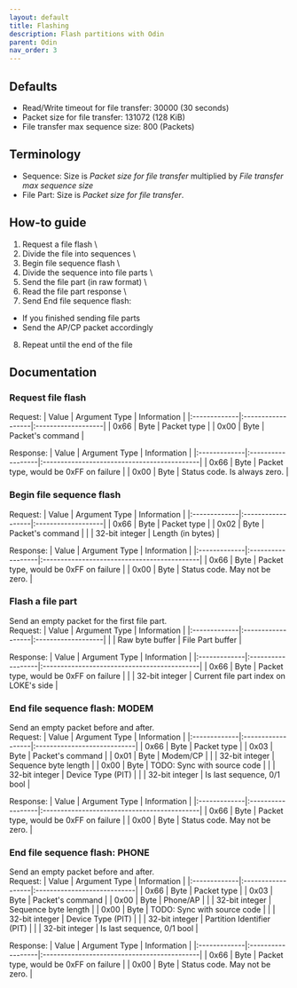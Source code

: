 ```yaml
---
layout: default
title: Flashing
description: Flash partitions with Odin
parent: Odin
nav_order: 3
---
```


## Defaults
* Read/Write timeout for file transfer: 30000 (30 seconds)
* Packet size for file transfer: 131072 (128 KiB)
* File transfer max sequence size: 800 (Packets)

## Terminology
* Sequence: Size is *Packet size for file transfer* multiplied by *File transfer max sequence size*
* File Part: Size is *Packet size for file transfer*.

## How-to guide
1) Request a file flash \
2) Divide the file into sequences \
3) Begin file sequence flash \
4) Divide the sequence into file parts \
5) Send the file part (in raw format) \
6) Read the file part response \
7) Send End file sequence flash:
* If you finished sending file parts
* Send the AP/CP packet accordingly

8) Repeat until the end of the file

## Documentation
### Request file flash
Request:
| Value        | Argument Type     | Information        |
|:-------------|:------------------|:-------------------|
| 0x66         | Byte              | Packet type        |
| 0x00         | Byte              | Packet's command   |

Response:
| Value        | Argument Type     | Information                                 |
|:-------------|:------------------|:--------------------------------------------|
| 0x66         | Byte              | Packet type, would be 0xFF on failure       |
| 0x00         | Byte              | Status code. Is always zero.                |
### Begin file sequence flash
Request:
| Value        | Argument Type     | Information        |
|:-------------|:------------------|:-------------------|
| 0x66         | Byte              | Packet type        |
| 0x02         | Byte              | Packet's command   |
| <dynamic>    | 32-bit integer    | Length (in bytes)  |

Response:
| Value        | Argument Type     | Information                                 |
|:-------------|:------------------|:--------------------------------------------|
| 0x66         | Byte              | Packet type, would be 0xFF on failure       |
| 0x00         | Byte              | Status code. May not be zero.               |
### Flash a file part
Send an empty packet for the first file part. \
Request:
| Value        | Argument Type     | Information        |
|:-------------|:------------------|:-------------------|
| <dynamic>    | Raw byte buffer   | File Part buffer   |

Response:
| Value        | Argument Type     | Information                                 |
|:-------------|:------------------|:--------------------------------------------|
| 0x66         | Byte              | Packet type, would be 0xFF on failure       |
| <dynamic>    | 32-bit integer    | Current file part index on LOKE's side      |
### End file sequence flash: MODEM
Send an empty packet before and after. \
Request:
| Value        | Argument Type     | Information                 |
|:-------------|:------------------|:----------------------------|
| 0x66         | Byte              | Packet type                 |
| 0x03         | Byte              | Packet's command            |
| 0x01         | Byte              | Modem/CP                    |
| <dynamic>    | 32-bit integer    | Sequence byte length        |
| 0x00         | Byte              | TODO: Sync with source code |
| <dynamic>    | 32-bit integer    | Device Type (PIT)           |
| <dynamic>    | 32-bit integer    | Is last sequence, 0/1 bool  |

Response:
| Value        | Argument Type     | Information                                 |
|:-------------|:------------------|:--------------------------------------------|
| 0x66         | Byte              | Packet type, would be 0xFF on failure       |
| 0x00         | Byte              | Status code. May not be zero.               |
### End file sequence flash: PHONE
Send an empty packet before and after. \
  Request:
| Value        | Argument Type     | Information                 |
|:-------------|:------------------|:----------------------------|
| 0x66         | Byte              | Packet type                 |
| 0x03         | Byte              | Packet's command            |
| 0x00         | Byte              | Phone/AP                    |
| <dynamic>    | 32-bit integer    | Sequence byte length        |
| 0x00         | Byte              | TODO: Sync with source code |
| <dynamic>    | 32-bit integer    | Device Type (PIT)           |
| <dynamic>    | 32-bit integer    | Partition Identifier (PIT)  |
| <dynamic>    | 32-bit integer    | Is last sequence, 0/1 bool  |

Response:
| Value        | Argument Type     | Information                                 |
|:-------------|:------------------|:--------------------------------------------|
| 0x66         | Byte              | Packet type, would be 0xFF on failure       |
| 0x00         | Byte              | Status code. May not be zero.               |
